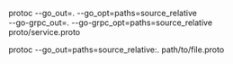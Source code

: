 protoc --go_out=. --go_opt=paths=source_relative \
    --go-grpc_out=. --go-grpc_opt=paths=source_relative \
    proto/service.proto
    
    

protoc --go_out=paths=source_relative:. path/to/file.proto